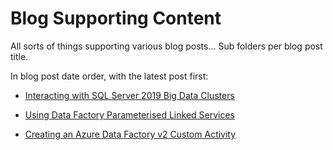 # Blog Supporting Content

All sorts of things supporting various blog posts... Sub folders per blog post title.

In blog post date order, with the latest post first:

- [Interacting with SQL Server 2019 Big Data Clusters](https://mrpaulandrew.com/2018/11/16/interacting-with-sql-server-2019-big-data-clusters/)

- [Using Data Factory Parameterised Linked Services](https://mrpaulandrew.com/2018/11/15/using-data-factory-parameterised-linked-services/)

- [Creating an Azure Data Factory v2 Custom Activity](https://mrpaulandrew.com/2018/11/12/creating-an-azure-data-factory-v2-custom-activity/)
